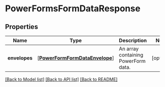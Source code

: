 # PowerFormsFormDataResponse

## Properties
Name | Type | Description | Notes
------------ | ------------- | ------------- | -------------
**envelopes** | [[**PowerFormFormDataEnvelope**](PowerFormFormDataEnvelope.md)] | An array containing PowerForm data. | [optional] 

[[Back to Model list]](../README.md#documentation-for-models) [[Back to API list]](../README.md#documentation-for-api-endpoints) [[Back to README]](../README.md)



